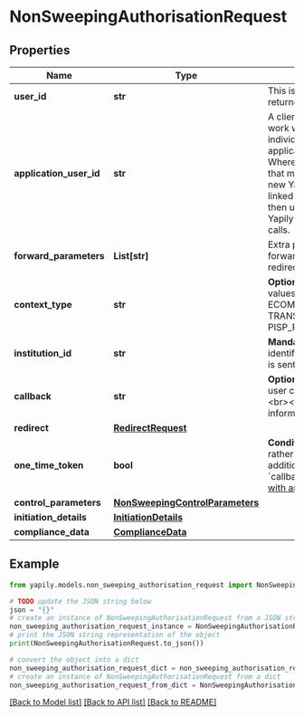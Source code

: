 # NonSweepingAuthorisationRequest


## Properties

Name | Type | Description | Notes
------------ | ------------- | ------------- | -------------
**user_id** | **str** | This is the Yapily user identifier for the user returned by the create user step POST ../users | [optional] 
**application_user_id** | **str** | A client&#39;s own user reference. If the client wants to work with their own unique references for individual PSUs then they can use the applicationUserId property to provide that value. Where Yapily does not already have a Yapily userId that matches the supplied applicationUserId, then a new Yapily userId is created automatically and linked to the applicationUserId value.  Clients can then use either their own applicationUserId or the Yapily userId to reference the same user in future calls. | [optional] 
**forward_parameters** | **List[str]** | Extra parameters the TPP may want to get forwarded in the callback request after the PSU redirect. | [optional] 
**context_type** | **str** | __Optional__. The payment context code. Allowed values are [BILL_IN_ADVANCE, BILL_IN_ARREARS, ECOMMERCE_MERCHANT, FACE_TO_FACE_POS, TRANSFER_TO_SELF,TRANSFER_TO_THIRD_PARTY, PISP_PAYEE ]. | [optional] 
**institution_id** | **str** | __Mandatory__. The reference to the &#x60;Institution&#x60; which identifies which institution the authorisation request is sent to. | 
**callback** | **str** | __Optional__. The server to redirect the user to after the user complete the authorisation at the &#x60;Institution&#x60;. &lt;br&gt;&lt;br&gt;See [Using a callback (Optional)](https://docs.yapily.com/knowledge/callback_url/#using-a-callback-optional) for more information. | [optional] 
**redirect** | [**RedirectRequest**](RedirectRequest.md) |  | [optional] 
**one_time_token** | **bool** | __Conditional__. Used to receive a &#x60;oneTimeToken&#x60; rather than a &#x60;consentToken&#x60; at the &#x60;callback&#x60; for additional security. This can only be used when the &#x60;callback&#x60; is set. &lt;br&gt;&lt;br&gt;See [Using a callback with an OTT (Optional)](https://docs.yapily.com/knowledge/callback_url/#using-a-callback-with-an-ott-optional) for more information. | [optional] 
**control_parameters** | [**NonSweepingControlParameters**](NonSweepingControlParameters.md) |  | 
**initiation_details** | [**InitiationDetails**](InitiationDetails.md) |  | 
**compliance_data** | [**ComplianceData**](ComplianceData.md) |  | [optional] 

## Example

```python
from yapily.models.non_sweeping_authorisation_request import NonSweepingAuthorisationRequest

# TODO update the JSON string below
json = "{}"
# create an instance of NonSweepingAuthorisationRequest from a JSON string
non_sweeping_authorisation_request_instance = NonSweepingAuthorisationRequest.from_json(json)
# print the JSON string representation of the object
print(NonSweepingAuthorisationRequest.to_json())

# convert the object into a dict
non_sweeping_authorisation_request_dict = non_sweeping_authorisation_request_instance.to_dict()
# create an instance of NonSweepingAuthorisationRequest from a dict
non_sweeping_authorisation_request_from_dict = NonSweepingAuthorisationRequest.from_dict(non_sweeping_authorisation_request_dict)
```
[[Back to Model list]](../README.md#documentation-for-models) [[Back to API list]](../README.md#documentation-for-api-endpoints) [[Back to README]](../README.md)


